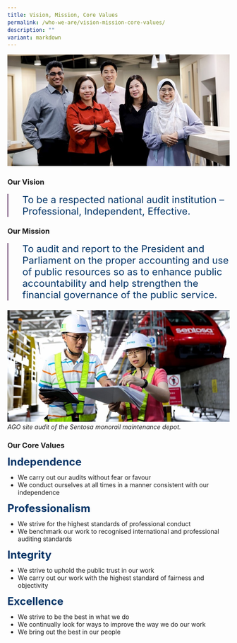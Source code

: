 ```yaml
---
title: Vision, Mission, Core Values
permalink: /who-we-are/vision-mission-core-values/
description: ""
variant: markdown
---
```

<style>
.page_highlight {
		font-size: 1.375rem;
		color:#036;
		margin-top:0;
		background: none;
		border-left: 2px solid #6b4370;
		padding: 0 0 0 2rem;
	}

  .title {
		font-size: 1.5rem;
    font-weight: bold;
    line-height: 1;
    color: #003366;
		margin-top: 1rem;
  }
	
	.content ol > li, .content ul > li {
		margin-top: 0;
}
</style>

![](/images/Office%20shoot/lowres2Z0A7089_800x400.jpg)

	
### **Our Vision**
<p class="page_highlight">To be a respected national audit institution – Professional, Independent, Effective.</p>

### **Our Mission** 
<p class="page_highlight">To audit and report to the President and Parliament on the proper accounting and use of public resources so as to enhance public accountability and help strengthen the financial governance of the public service.</p>

![](/images/Sentosa%20Shoot/lowres2Z0A7527_800x400.jpg)
*AGO site audit of the Sentosa monorail maintenance depot.* 

### **Our Core Values**


<div class="is-multiline padding--bottom--lg padding--top--lg">
	<div class="row">
		<div class="col is-one-third title">Independence</div>
		<div class="col is-two-third">
			<ul>
				<li>We carry out our audits without fear or favour</li>
				<li>We conduct ourselves at all times in a manner consistent with our independence</li>
			</ul>
		</div>
	</div>
	<div class="row">
		<div class="col is-one-third title">Professionalism</div>
		<div class="col is-two-third">
			<ul>
				<li>We strive for the highest standards of professional conduct</li>
				<li>We benchmark our work to recognised international and professional auditing standards</li>
			</ul>
		</div>
	</div>
	<div class="row">
		<div class="col is-one-third title">Integrity</div>
		<div class="col is-two-third">
			<ul>
				<li>We strive to uphold the public trust in our work</li>
				<li>We carry out our work with the highest standard of fairness and objectivity</li>
			</ul>
		</div>
	</div>
	<div class="row">
		<div class="col is-one-third title">Excellence</div>
		<div class="col is-two-third">
			<ul>
				<li>We strive to be the best in what we do</li>
				<li>We continually look for ways to improve the way we do our work</li>
				<li>We bring out the best in our people</li>
			</ul>
		</div>
	</div>
</div>